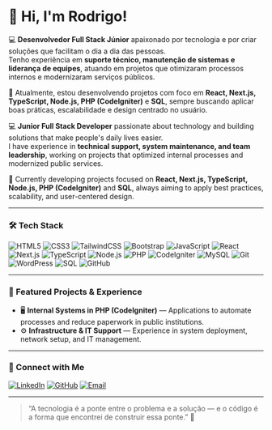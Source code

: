 # 👋 Hi, I'm Rodrigo!

💻 **Desenvolvedor Full Stack Júnior** apaixonado por tecnologia e por criar soluções que facilitam o dia a dia das pessoas.  
Tenho experiência em **suporte técnico, manutenção de sistemas e liderança de equipes**, atuando em projetos que otimizaram processos internos e modernizaram serviços públicos.

🚀 Atualmente, estou desenvolvendo projetos com foco em **React, Next.js, TypeScript, Node.js, PHP (CodeIgniter)** e **SQL**, sempre buscando aplicar boas práticas, escalabilidade e design centrado no usuário.

💻 **Junior Full Stack Developer** passionate about technology and building solutions that make people's daily lives easier.  
I have experience in **technical support, system maintenance, and team leadership**, working on projects that optimized internal processes and modernized public services.

🚀 Currently developing projects focused on **React, Next.js, TypeScript, Node.js, PHP (CodeIgniter)** and **SQL**, always aiming to apply best practices, scalability, and user-centered design.

---

### 🛠️ Tech Stack

![HTML5](https://img.shields.io/badge/HTML5-E34F26?style=for-the-badge&logo=html5&logoColor=white)
![CSS3](https://img.shields.io/badge/CSS3-1572B6?style=for-the-badge&logo=css3&logoColor=white)
![TailwindCSS](https://img.shields.io/badge/TailwindCSS-06B6D4?style=for-the-badge&logo=tailwindcss&logoColor=white)
![Bootstrap](https://img.shields.io/badge/Bootstrap-563D7C?style=for-the-badge&logo=bootstrap&logoColor=white)
![JavaScript](https://img.shields.io/badge/JavaScript-F7DF1E?style=for-the-badge&logo=javascript&logoColor=black)
![React](https://img.shields.io/badge/React-20232A?style=for-the-badge&logo=react&logoColor=61DAFB)
![Next.js](https://img.shields.io/badge/Next.js-000000?style=for-the-badge&logo=nextdotjs&logoColor=white)
![TypeScript](https://img.shields.io/badge/TypeScript-007ACC?style=for-the-badge&logo=typescript&logoColor=white)
![Node.js](https://img.shields.io/badge/Node.js-43853D?style=for-the-badge&logo=node.js&logoColor=white)
![PHP](https://img.shields.io/badge/PHP-777BB4?style=for-the-badge&logo=php&logoColor=white)
![CodeIgniter](https://img.shields.io/badge/CodeIgniter-EF4223?style=for-the-badge&logo=codeigniter&logoColor=white)
![MySQL](https://img.shields.io/badge/MySQL-005C84?style=for-the-badge&logo=mysql&logoColor=white)
![Git](https://img.shields.io/badge/Git-F05033?style=for-the-badge&logo=git&logoColor=white)
![WordPress](https://img.shields.io/badge/WordPress-21759B?style=for-the-badge&logo=wordpress&logoColor=white)
![SQL](https://img.shields.io/badge/SQL-4479A1?style=for-the-badge&logo=mysql&logoColor=white)
![GitHub](https://img.shields.io/badge/GitHub-100000?style=for-the-badge&logo=github&logoColor=white)

---

### 📌 Featured Projects & Experience

- 🖥️ **Internal Systems in PHP (CodeIgniter)** — Applications to automate processes and reduce paperwork in public institutions.  
- ⚙️ **Infrastructure & IT Support** — Experience in system deployment, network setup, and IT management.

---

### 🤝 Connect with Me 

[![LinkedIn](https://img.shields.io/badge/LinkedIn-0A66C2?style=for-the-badge&logo=linkedin&logoColor=white)](https://www.linkedin.com/in/rodrigosilvaweb/)
[![GitHub](https://img.shields.io/badge/GitHub-181717?style=for-the-badge&logo=github&logoColor=white)](https://github.com/rodrigosilvaweb)
[![Email](https://img.shields.io/badge/Email-D14836?style=for-the-badge&logo=gmail&logoColor=white)](mailto:rodrigoferreirajag@gmail.com)

---

> “A tecnologia é a ponte entre o problema e a solução — e o código é a forma que encontrei de construir essa ponte.” 🧩
